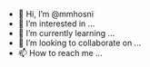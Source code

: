 - 👋 Hi, I’m @mmhosni
- 👀 I’m interested in ...
- 🌱 I’m currently learning ...
- 💞️ I’m looking to collaborate on ...
- 📫 How to reach me ...

<!---
mmhosni/mmhosni is a ✨ special ✨ repository because its `README.md` (this file) appears on your GitHub profile.
You can click the Preview link to take a look at your changes.
--->
